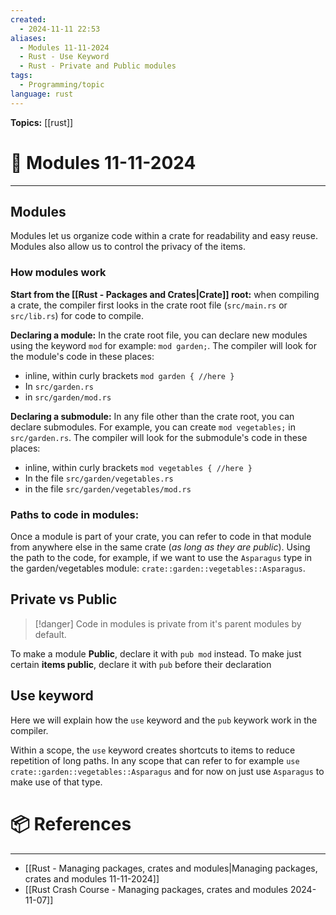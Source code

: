 ```yaml
---
created:
  - 2024-11-11 22:53
aliases:
  - Modules 11-11-2024
  - Rust - Use Keyword
  - Rust - Private and Public modules
tags:
  - Programming/topic
language: rust
---
```


**Topics:** [[rust]]

# 📃 Modules 11-11-2024

---
## Modules
Modules let us organize code within a crate for readability and easy reuse. Modules also allow us to control the privacy of the items.
### How modules work
**Start from the [[Rust - Packages and Crates|Crate]] root:** when compiling a crate, the compiler first looks in the crate root file (`src/main.rs` or `src/lib.rs`) for code to compile.

**Declaring a module:** In the crate root file, you can declare new modules using the keyword `mod` for example: `mod garden;`.
The compiler will look for the module's code in these places:
  - inline, within curly brackets `mod garden { //here }`
  - In `src/garden.rs`
  - in `src/garden/mod.rs`
  
**Declaring a submodule:** In any file other than the crate root, you can declare submodules. For example, you can create `mod vegetables;` in `src/garden.rs`.
The compiler will look for the submodule's code in these places:
- inline, within curly brackets `mod vegetables { //here }`
- In the file `src/garden/vegetables.rs`
- in the file `src/garden/vegetables/mod.rs`

### Paths to code in modules:
Once a module is part of your crate, you can refer to code in that module from anywhere else in the same crate (*as long as they are public*).
Using the path to the code, for example, if we want to use the `Asparagus` type in the garden/vegetables module:
`crate::garden::vegetables::Asparagus`.
## Private vs Public

> [!danger] Code in modules is private from it's parent modules by default.

To make a module **Public**, declare it with `pub mod` instead. To make just certain **items public**, declare it with `pub` before their declaration
## Use keyword
Here we will explain how the `use` keyword and the `pub` keywork work in the compiler.

Within a scope, the `use` keyword creates shortcuts to items to reduce repetition of long paths.
In any scope that can refer to for example `use crate::garden::vegetables::Asparagus` and for now on just use `Asparagus` to make use of that type.
# 📦 References

---
- [[Rust - Managing packages, crates and modules|Managing packages, crates and modules 11-11-2024]]
- [[Rust Crash Course - Managing packages, crates and modules 2024-11-07]]